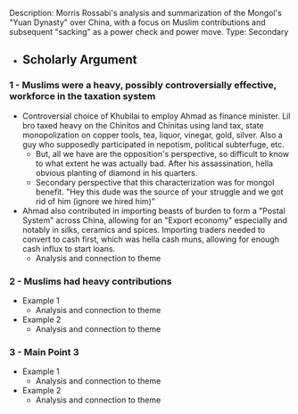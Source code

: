 Description: Morris Rossabi's analysis and summarization of the Mongol's "Yuan Dynasty" over China, with a focus on Muslim contributions and subsequent "sacking" as a power check and power move. 
Type: Secondary
- Scholarly Argument
	- 
### 1 - Muslims were a heavy, possibly controversially effective, workforce in the taxation system
- Controversial choice of Khubilai to employ Ahmad as finance minister. Lil bro taxed heavy on the Chinitos and Chinitas using land tax, state monopolization on copper tools, tea, liquor, vinegar, gold, silver. Also a guy who supposedly participated in nepotism, political subterfuge, etc. 
	- But, all we have are the opposition's perspective, so difficult to know to what extent he was actually bad. After his assassination, hella obvious planting of diamond in his quarters. 
	- Secondary perspective that this characterization was for mongol benefit. "Hey this dude was the source of your struggle and we got rid of him (ignore we hired him)"
- Ahmad also contributed in importing beasts of burden to form a "Postal System" across China, allowing for an "Export economy" especially and notably in silks, ceramics and spices. Importing traders needed to convert to cash first, which was hella cash muns, allowing for enough cash influx to start loans. 
	- Analysis and connection to theme
### 2 - Muslims had heavy contributions 
- Example 1
	- Analysis and connection to theme
- Example 2
	- Analysis and connection to theme

### 3 - Main Point 3
- Example 1
	- Analysis and connection to theme
- Example 2
	- Analysis and connection to theme